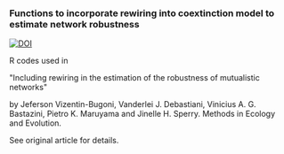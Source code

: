 ### Functions to incorporate rewiring into coextinction model to estimate network robustness

[![DOI](https://zenodo.org/badge/153515319.svg)](https://zenodo.org/badge/latestdoi/153515319)

R codes used in 

"Including rewiring in the estimation of the robustness of mutualistic networks"

by Jeferson Vizentin-Bugoni, Vanderlei J. Debastiani, Vinicius A. G. Bastazini, Pietro K. Maruyama and Jinelle H. Sperry. Methods in Ecology and Evolution. 

See original article for details.